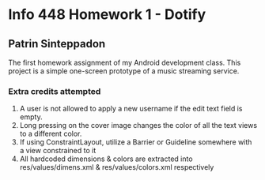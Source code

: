 # Info 448 Homework 1 - Dotify 

## Patrin Sinteppadon

The first homework assignment of my Android development class. This project is a simple one-screen prototype of a music streaming service. 

### Extra credits attempted
1. A user is not allowed to apply a new username if the edit text field is empty.
2. Long pressing on the cover image changes the color of all the text views to a different color.
3. If using ConstraintLayout, utilize a Barrier or Guideline somewhere with a view constrained to it
4. All hardcoded dimensions & colors are extracted into res/values/dimens.xml & res/values/colors.xml respectively